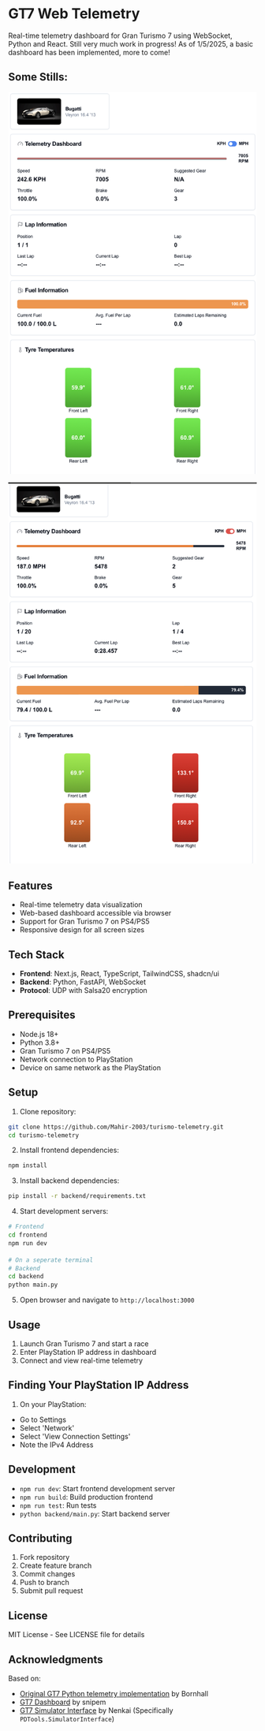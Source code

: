 # GT7 Web Telemetry

Real-time telemetry dashboard for Gran Turismo 7 using WebSocket, Python and React.
Still very much work in progress! As of 1/5/2025, a basic dashboard has been implemented, more to come!

## Some Stills:

![Dashboard Overview in Time Trial](docs/images/dashboard1.png)

![Dashboard Overview in Race](docs/images/dashboard2.png)

## Features

- Real-time telemetry data visualization
- Web-based dashboard accessible via browser
- Support for Gran Turismo 7 on PS4/PS5
- Responsive design for all screen sizes

## Tech Stack

- **Frontend**: Next.js, React, TypeScript, TailwindCSS, shadcn/ui
- **Backend**: Python, FastAPI, WebSocket
- **Protocol**: UDP with Salsa20 encryption

## Prerequisites

- Node.js 18+
- Python 3.8+
- Gran Turismo 7 on PS4/PS5
- Network connection to PlayStation
- Device on same network as the PlayStation

## Setup

1. Clone repository:
```bash
git clone https://github.com/Mahir-2003/turismo-telemetry.git
cd turismo-telemetry
```

2. Install frontend dependencies:
```bash
npm install
```

3. Install backend dependencies:
```bash
pip install -r backend/requirements.txt
```

4. Start development servers:
```bash
# Frontend
cd frontend
npm run dev

# On a seperate terminal
# Backend
cd backend
python main.py
```

5. Open browser and navigate to `http://localhost:3000`

## Usage

1. Launch Gran Turismo 7 and start a race
3. Enter PlayStation IP address in dashboard
4. Connect and view real-time telemetry

## Finding Your PlayStation IP Address
1. On your PlayStation:
  - Go to Settings
  - Select 'Network'
  - Select 'View Connection Settings'
  - Note the IPv4 Address

## Development

- `npm run dev`: Start frontend development server
- `npm run build`: Build production frontend
- `npm run test`: Run tests
- `python backend/main.py`: Start backend server

## Contributing

1. Fork repository
2. Create feature branch
3. Commit changes
4. Push to branch
5. Submit pull request

## License

MIT License - See LICENSE file for details

## Acknowledgments

Based on:
- [Original GT7 Python telemetry implementation](https://github.com/Bornhall/gt7telemetry) by Bornhall
- [GT7 Dashboard](https://github.com/snipem/gt7dashboard) by snipem
- [GT7 Simulator Interface](https://github.com/Nenkai/PDTools/tree/master) by Nenkai (Specifically `PDTools.SimulatorInterface`)
